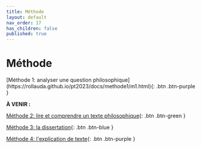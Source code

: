 ```yaml
---
title: Méthode
layout: default
nav_order: 17
has_children: false
published: true
---
```

# Méthode
<span class="fs-3">
[Méthode 1: analyser une question philosophique](https://rollauda.github.io/pt2023/docs/methode1/m1.html){: .btn .btn-purple }  

**À VENIR :**

[Méthode 2: lire et comprendre un texte philosophique](https://rollauda.github.io/pt2023){: .btn .btn-green }  
   
[Méthode 3: la dissertation](https://rollauda.github.io/pt2023){: .btn .btn-blue }   
  
[Méthode 4: l'explication de texte](https://rollauda.github.io/pt2023){: .btn .btn-purple }   

